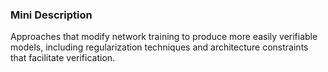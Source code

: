 ### Mini Description

Approaches that modify network training to produce more easily verifiable models, including regularization techniques and architecture constraints that facilitate verification.
